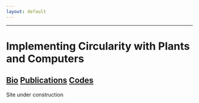 ```yaml
---
layout: default
---
```


---

# Implementing Circularity with    Plants and Computers

## [Bio](./Bio.html)   [Publications](./another-page.html)   [Codes](./another-page.html)


 Site under construction

